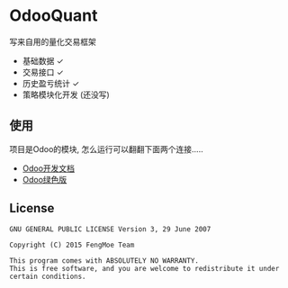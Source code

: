 # OdooQuant

写来自用的量化交易框架

- 基础数据 ✓
- 交易接口 ✓
- 历史盈亏统计 ✓
- 策略模块化开发 (还没写)

## 使用

项目是Odoo的模块, 怎么运行可以翻翻下面两个连接.....

- [Odoo开发文档](https://www.odoo.com/documentation/8.0/)
- [Odoo绿色版](https://github.com/buke/GreenOdoo)

## License

```
GNU GENERAL PUBLIC LICENSE Version 3, 29 June 2007

Copyright (C) 2015 FengMoe Team

This program comes with ABSOLUTELY NO WARRANTY.
This is free software, and you are welcome to redistribute it under certain conditions.
```
